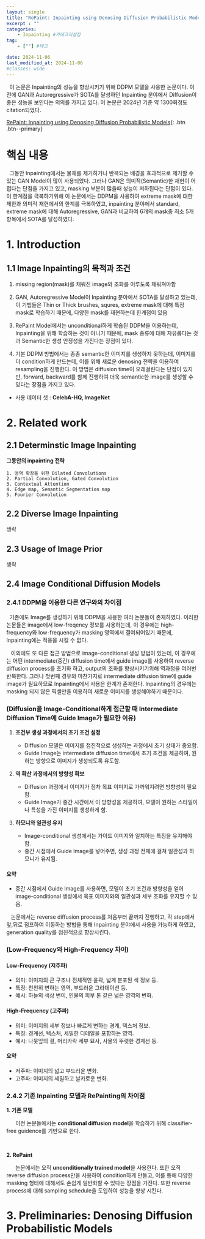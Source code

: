 ```yaml
---
layout: single
title: "RePaint: Inpainting using Denosing Diffusion Probabilistic Models" #제목
excerpt : ""
categories: 
    - Inpainting #카테고리설정
tag: 
    - [""] #테그

date: 2024-11-06
last_modified_at: 2024-11-06
#classes: wide    
---
```


&nbsp;&nbsp;이 논문은 Inpainting의 성능을 향상시키기 위해 DDPM 모델을 사용한 논문이다. 이전에 GAN과 Autoregressive가 SOTA를 달성하던 Inpainting 분야에서 Diffusion이 좋은 성능을 보인다는 의의를 가지고 있다. 이 논문은 2024년 기준 약 1300회정도 citation되었다.

[RePaint: Inpainting using Denosing Diffusion Probabilistic Models](https://arxiv.org/pdf/2201.09865){: .btn .btn--primary}


# 핵심 내용

&nbsp;&nbsp;그동안 Inpainting에서는 물체를 제거하거나 반복되는 배경을 효과적으로 제거할 수 있는 GAN Model이 많이 사용되었다. 그러나 GAN은 의미적(Semantic)한 재현이 어렵다는 단점을 가지고 있고, masking 부분이 많을때 성능이 저하된다는 단점이 있다. 이 한계점을 극복하기위해 이 논문에서는 DDPM을 사용하여 extreme mask에 대한 제한과 의미적 재현에서의 한계를 극복하였고, inpainting 분야에서 standard, extreme mask에 대해 Autoregressive, GAN과 비교하여 6개의 mask중 최소 5개 항목에서 SOTA를 달성하였다.


# 1. Introduction

## 1.1 Image Inpainting의 목적과 조건

1. missing region(mask)를 채워진 image와 조화를 이루도록 채워져야함

2. GAN, Autoregressive Model이 Inpainting 분야에서 SOTA를 달성하고 있는데, 이 기법들은 Thin or Thick brushes, squres, extreme mask에 대해 특정 mask로 학습하기 때문에, 다양한 mask를 재현하는데 한계점이 있음

3. RePaint Model에서는 unconditional하게 학습된 DDPM을 이용하는데, Inpainting을 위해 학습하는 것이 아니기 때문에, mask 종류에 대해 자유롭다는 것과 Semantic한 생성 안정성을 가진다는 장점이 있다.

4. 기본 DDPM 방법에서는 종종 semantic한 이미지를 생성하지 못하는데, 이미지를 더 condition하게 만드는데, 이를 위해 새로운 denosing 전략을 이용하여 resampling을 진행한다. 이 방법은 diffusion time이 오래걸린다는 단점이 있지만, forward, backward를 함께 진행하여 더욱 semantic한 image를 생성할 수 있다는 장점을 가지고 있다.

* 사용 데이터 셋 : **CelebA-HQ, ImageNet**

# 2. Related work

## 2.1 Determinstic Image Inpainting

**그동안의 inpainting 전략**

    1. 영역 확장을 위한 Dilated Convolutions
    2. Partial Convolution, Gated Convolution
    3. Contextual Attention
    4. Edge map, Semantic Segmentation map
    5. Fourier Convolution

## 2.2 Diverse Image Inpainting
생략

## 2.3 Usage of Image Prior
생략

## 2.4 Image Conditional Diffusion Models

### 2.4.1 DDPM을 이용한 다른 연구와의 차이점

&nbsp;&nbsp;기존에도 Image를 생성하기 위해 DDPM을 사용한 여러 논문들이 존재하였다.  이러한 논문들은 image에서 low-freqency 정보를 사용하는데, 이 경우에는 high-frequency와 low-frequency가 masking 영역에서 결여되어있기 때문에, Inpainting에는 적용을 시킬 수 없다.

&nbsp;&nbsp; 이외에도 또 다른 접근 방법으로 image-conditional 생성 방법이 있는데, 이 경우에는 어떤 intermediate(중간) diffusion time에서 guide image를 사용하여 reverse diffusion process를 초기화 하고, output의 조화를 향상시키기위해 역과정을 여러번 반복한다. 그러나 첫번째 경우와 마찬가지로 intermediate diffusion time에 guide image가 필요하므로 Inpainting에서 사용은 한계가 존재한다. Inpainting의 경우에는 masking 되지 않은 픽셀만을 이용하여 새로운 이미지를 생성해야하기 때문이다. 

### (Diffusion을 Image-Conditional하게 접근할 때 Intermediate Diffusion Time에 Guide Image가 필요한 이유)

1. **조건부 생성 과정에서의 초기 조건 설정**
   - Diffusion 모델은 이미지를 점진적으로 생성하는 과정에서 초기 상태가 중요함.
   - Guide Image는 intermediate diffusion time에서 초기 조건을 제공하여, 원하는 방향으로 이미지가 생성되도록 유도함.

2. **역 확산 과정에서의 방향성 확보**
   - Diffusion 과정에서 이미지가 점차 목표 이미지로 가까워지려면 방향성이 필요함.
   - Guide Image가 중간 시간에서 이 방향성을 제공하여, 모델이 원하는 스타일이나 특성을 가진 이미지를 생성하게 함.

3. **하모니와 일관성 유지**
   - Image-conditional 생성에서는 가이드 이미지와 일치하는 특징을 유지해야 함.
   - 중간 시점에서 Guide Image를 넣어주면, 생성 과정 전체에 걸쳐 일관성과 하모니가 유지됨.

#### 요약
- 중간 시점에서 Guide Image를 사용하면, 모델이 초기 조건과 방향성을 얻어 image-conditional 생성에서 목표 이미지와의 일관성과 세부 조화를 유지할 수 있음.




&nbsp;&nbsp; 논문에서는 reverse diffusion process를 처음부터 끝까지 진행하고, 각 step에서 앞,뒤로 점프하여 이동하는 방법을 통해 Inpainting 분야에서 사용을 가능하게 하였고, generation quality를 점진적으로 향상시킨다.
    
### (Low-Frequency와 High-Frequency 차이)

#### Low-Frequency (저주파)
- 의미: 이미지의 큰 구조나 전체적인 윤곽, 넓게 분포된 색 정보 등.
- 특징: 천천히 변하는 영역, 부드러운 그라데이션 등.
- 예시: 하늘의 색상 변이, 인물의 피부 톤 같은 넓은 영역의 변화.

#### High-Frequency (고주파)
- 의미: 이미지의 세부 정보나 빠르게 변하는 경계, 텍스처 정보.
- 특징: 경계선, 텍스처, 세밀한 디테일을 포함하는 영역.
- 예시: 나뭇잎의 결, 머리카락 세부 묘사, 사물의 뚜렷한 경계선 등.

#### 요약
- 저주파: 이미지의 넓고 부드러운 변화.
- 고주파: 이미지의 세밀하고 날카로운 변화.



### 2.4.2 기존 Inpainting 모델과 RePainting의 차이점

**1. 기존 모델**
    
&nbsp;&nbsp;&nbsp;&nbsp;&nbsp;&nbsp;이전 논문들에서는 **conditional diffusion model**을 학습하기 위해 classifier-free guidence를 기반으로 한다.

&nbsp;&nbsp;&nbsp;&nbsp;&nbsp;&nbsp;

**2. RePaint**

&nbsp;&nbsp;&nbsp;&nbsp;&nbsp;&nbsp;논문에서는 오직 **unconditionally trained model**을 사용한다. 또한 오직 reverse diffusion process만을 사용하여 condition하게 만들고, 이를 통해 다양한 masking 형태에 대해서도 손쉽게 일반화할 수 있다는 장점을 가진다. 또한 reverse process에 대해 sampling schedule을 도입하여 성능을 향상 시킨다.

# 3. Preliminaries: Denosing Diffusion Probabilistic Models